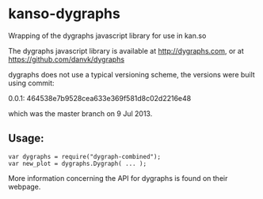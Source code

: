 kanso-dygraphs
==============

Wrapping of the dygraphs javascript library for use in kan.so

The dygraphs javascript library is available at http://dygraphs.com, or at
https://github.com/danvk/dygraphs 

dygraphs does not use a typical versioning scheme, the versions were built using commit:

0.0.1: 464538e7b9528cea633e369f581d8c02d2216e48

which was the master branch on 9 Jul 2013.



Usage:
-----

    var dygraphs = require("dygraph-combined");
    var new_plot = dygraphs.Dygraph( ... );

More information concerning the API for dygraphs is found on their webpage.

